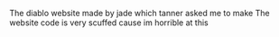 The diablo website made by jade which tanner asked me to make
The website code is very scuffed cause im horrible at this
